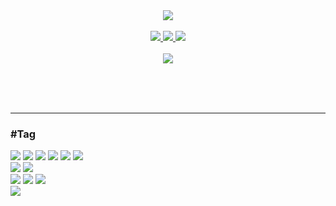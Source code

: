 <!--
**tommyJ874/tommyJ874** is a ✨ _special_ ✨ repository because its `README.md` (this file) appears on your GitHub profile.

Here are some ideas to get you started:

- 🔭 I’m currently working on ...
- 🌱 I’m currently learning ...
- 👯 I’m looking to collaborate on ...
- 🤔 I’m looking for help with ...
- 💬 Ask me about ...
- 📫 How to reach me: ...
- 😄 Pronouns: ...
- ⚡ Fun fact: ...
-->

<!-- https://github.com/kyechan99/capsule-render -->
<div align="center">
  <img src="https://capsule-render.vercel.app/api?type=transparent&fontColor=BDBDBD&height=80&text=Hi%20there!%20I'm%20Jinho👋&animation=twinkling&fontSize=30" />
</div>

</br>

<div align="center">
  <a href="#">
    <img src="https://img.shields.io/badge/Profile-000000?style=flat-square&logo=HomeAdvisor&logoColor=F68315&link="/>
  </a>
  <a href="mailto:tommyJ.dev@gmail.com">
    <img src="https://img.shields.io/badge/tommyJ.dev@gmail.com-000000?style=flat-square&logo=Gmail&logoColor=EA4335&link=mailto:tommyJ.dev@gmail.com"/>
  </a>
  <a href="https://open.kakao.com/o/s3szcbVe">
    <img src="https://img.shields.io/badge/tommyJ-000000?style=flat-square&logo=KakaoTalk&logoColor=FFCD00&link=https://open.kakao.com/o/s3szcbVe"/>
  </a>
</div>

</br>

<!-- https://github.com/antonkomarev/github-profile-views-counter -->
<div align="center">
 <img src="https://komarev.com/ghpvc/?username=tommyJ874&color=gray"/>
</div>

</br></br></br>

---

<!-- https://simpleicons.org/ -->
<!-- 
  <img src="https://img.shields.io/badge/-?style=flat&logo=&logoColor=white"/>
  <img src="https://img.shields.io/badge/-000000?style=flat-square&logo=&logoColor="/>
-->
### #Tag
<div>
  <img src="https://img.shields.io/badge/JavaScript-000000?style=flat-square&logo=JavaScript&logoColor=F7DF1E"/>
  <img src="https://img.shields.io/badge/TypeScript-000000?style=flat-square&logo=TypeScript&logoColor=3178C6"/>
  <img src="https://img.shields.io/badge/React-000000?style=flat-square&logo=React&logoColor=61DAFB"/>
  <img src="https://img.shields.io/badge/MobX-000000?style=flat-square&logo=MobX&logoColor=FF9955"/>
  <img src="https://img.shields.io/badge/Tailwind CSS-000000?style=flat-square&logo=Tailwind CSS&logoColor=06B6D4"/>
  <img src="https://img.shields.io/badge/MUI-000000?style=flat-square&logo=MUI&logoColor=007FFF"/>
</div>

<div>
  <img src="https://img.shields.io/badge/Java-000000?style=flat-square&logo=Java&logoColor=007396"/>
  <img src="https://img.shields.io/badge/Spring-000000?style=flat-square&logo=Spring&logoColor=6DB33F"/>
</div>

<div>
  <img src="https://img.shields.io/badge/Oracle-000000?style=flat&logo=Oracle&logoColor=F80000"/>
  <img src="https://img.shields.io/badge/MySQL-000000?style=flat&logo=MySQL&logoColor=4479A1"/>
  <img src="https://img.shields.io/badge/MariaDB-000000?style=flat&logo=MariaDB&logoColor=003545"/>
</div>

<div>
  <img src="https://img.shields.io/badge/Firebase-000000?style=flat-square&logo=Firebase&logoColor=FFCA28"/>
</div>
